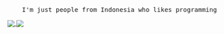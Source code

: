<p align="center">
   <samp>
    I'm just people from Indonesia who likes programming
  </samp>
</p>

<a href="https://github.com/MyFRA">
  <img align="center" src="https://github-readme-stats.vercel.app/api?username=MyFRA&count_private=true&show_icons=true&theme=default" />
</a>
<a href="https://github.com/MyFRA">
  <img align="center" src="https://github-readme-stats.vercel.app/api/top-langs/?username=MyFRA&layout=compact&theme=default&langs_count=8" />
</a>
